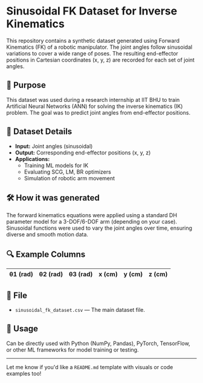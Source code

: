 # Sinusoidal FK Dataset for Inverse Kinematics

This repository contains a synthetic dataset generated using Forward Kinematics (FK) of a robotic manipulator. The joint angles follow sinusoidal variations to cover a wide range of poses. The resulting end-effector positions in Cartesian coordinates (x, y, z) are recorded for each set of joint angles.

## 📌 Purpose

This dataset was used during a research internship at IIT BHU to train Artificial Neural Networks (ANN) for solving the inverse kinematics (IK) problem. The goal was to predict joint angles from end-effector positions.

## 🧠 Dataset Details

- **Input:** Joint angles (sinusoidal)
- **Output:** Corresponding end-effector positions (x, y, z)
- **Applications:** 
  - Training ML models for IK
  - Evaluating SCG, LM, BR optimizers
  - Simulation of robotic arm movement

## 🛠 How it was generated

The forward kinematics equations were applied using a standard DH parameter model for a 3-DOF/6-DOF arm (depending on your case). Sinusoidal functions were used to vary the joint angles over time, ensuring diverse and smooth motion data.

## 🔍 Example Columns

| θ1 (rad) | θ2 (rad) | θ3 (rad) | x (cm) | y (cm) | z (cm) |
|----------|----------|----------|--------|--------|--------|

## 📂 File

- `sinusoidal_fk_dataset.csv` — The main dataset file.

## 🧪 Usage

Can be directly used with Python (NumPy, Pandas), PyTorch, TensorFlow, or other ML frameworks for model training or testing.

---

Let me know if you'd like a `README.md` template with visuals or code examples too!
